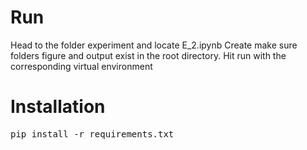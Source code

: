 # Run
Head to the folder experiment and locate E_2.ipynb
Create make sure folders figure and output exist in the root directory.
Hit run with the corresponding virtual environment

# Installation
<pre>pip install -r requirements.txt</pre>
